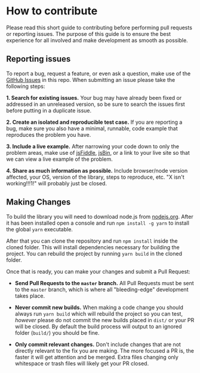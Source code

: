 # How to contribute

Please read this short guide to contributing before performing pull requests or reporting issues. The purpose
of this guide is to ensure the best experience for all involved and make development as smooth as possible.


## Reporting issues

To report a bug, request a feature, or even ask a question, make use of the [GitHub Issues][10] in this repo.
When submitting an issue please take the following steps:

**1. Search for existing issues.** Your bug may have already been fixed or addressed in an unreleased version, so
be sure to search the issues first before putting in a duplicate issue.

**2. Create an isolated and reproducible test case.** If you are reporting a bug, make sure you also have a minimal,
runnable, code example that reproduces the problem you have.

**3. Include a live example.** After narrowing your code down to only the problem areas, make use of [jsFiddle][11],
[jsBin][12], or a link to your live site so that we can view a live example of the problem.

**4. Share as much information as possible.** Include browser/node version affected, your OS, version of the library,
steps to reproduce, etc. "X isn't working!!!1!" will probably just be closed.

[10]: https://github.com/pixijs/pixi-spine/issues
[11]: http://jsfiddle.net
[12]: http://jsbin.com/


## Making Changes

To build the library you will need to download node.js from [nodejs.org][20]. After it has been installed open a
console and run `npm install -g yarn` to install the global `yarn` executable.

After that you can clone the repository and run `npm install` inside the cloned folder. This will install
dependencies necessary for building the project. You can rebuild the project by running `yarn build` in the cloned
folder.

Once that is ready, you can make your changes and submit a Pull Request:

- **Send Pull Requests to the `master` branch.** All Pull Requests must be sent to the `master` branch, which is where
all "bleeding-edge" development takes place.

- **Never commit new builds.** When making a code change you should always run `yarn build` which will rebuild the project
so you can test, *however* please do not commit the new builds placed in `dist/` or your PR will be closed. By default
the build process will output to an ignored folder (`build/`) you should be fine.

- **Only commit relevant changes.** Don't include changes that are not directly relevant to the fix you are making.
The more focused a PR is, the faster it will get attention and be merged. Extra files changing only whitespace or
trash files will likely get your PR closed.

[20]: http://nodejs.org
